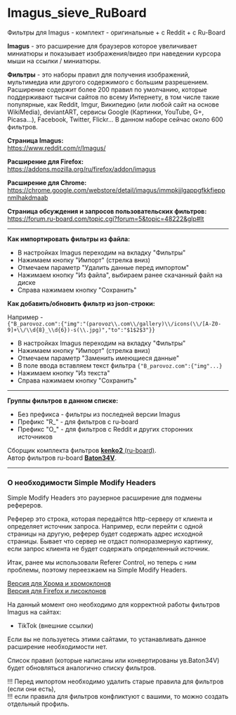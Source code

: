 # Imagus_sieve_RuBoard  
Фильтры для Imagus - комплект - оригинальные + с Reddit + c Ru-Board  
  
**Imagus** - это расширение для браузеров которое увеличивает миниатюры и показывает изображения/видео при наведении курсора мыши на ссылки / миниатюры.  
  
**Фильтры** - это наборы правил для получения изображений, мультимедиа или другого содержимого с большим разрешением. Расширение содержит более 200 правил по умолчанию, которые поддерживают тысячи сайтов по всему Интернету, в том числе такие популярные, как Reddit, Imgur, Википедию (или любой сайт на основе WikiMedia), deviantART, сервисы Google (Картинки, YouTube, G+, Picasa...), Facebook, Twitter, Flickr... В данном наборе сейчас около 600 фильтров.
  
**Страница Imagus:**  
https://www.reddit.com/r/Imagus/
  
  
**Расширение для Firefox:**  
https://addons.mozilla.org/ru/firefox/addon/imagus
  
  
**Расширение для Chrome:**  
https://chrome.google.com/webstore/detail/imagus/immpkjjlgappgfkkfieppnmlhakdmaab
  
  
**Страница обсуждения и запросов пользовательских фильтров:**  
https://forum.ru-board.com/topic.cgi?forum=5&topic=48222&glp#lt
  
---
  
**Как импортировать фильтры из файла:**  
* В настройках Imagus переходим на вкладку "Фильтры"
* Нажимаем кнопку "Импорт" (стрелка вниз)
* Отмечаем параметр "Удалить данные перед импортом"
* Нажимаем кнопку "Из файла", выбираем ранее скачанный файл на диске
* Справа нажимаем кнопку "Сохранить"
  
**Как добавить/обновить фильтр из json-строки:**  

Например -  
`{"B_parovoz.com":{"img":"(parovoz\\.com\\/gallery)\\/icons(\\/[A-Z0-9]+\\/\\d{8}_\\d{6})-s(\\.jpg)","to":"$1$2$3"}}`
* В настройках Imagus переходим на вкладку "Фильтры"
* Нажимаем кнопку "Импорт" (стрелка вниз)
* Отмечаем параметр "Заменить имеющиеся данные"
* В поле ввода вставляем текст фильтра `{"B_parovoz.com":{"img"...}`
* Нажимаем кнопку "Из текста"
* Справа нажимаем кнопку "Сохранить"
  
---
  
**Группы фильтров в данном списке:**  
* Без префикса - фильтры из последней версии Imagus
* Префикс "R_" - для фильтров с ru-board
* Префикс "O_" - для фильтров с Reddit и других сторонних источников
  
Сборщик комплекта фильтров <a href="https://forum.ru-board.com/profile.cgi?action=show&member=kenko2" target="_blank">**kenko2** (ru-board)</a>.  
Автор фильтров ru-board <a href="https://forum.ru-board.com/profile.cgi?action=show&member=Baton34V">**Baton34V**</a>.
  
---
  
### О необходимости Simple Modify Headers
  
Simple Modify Headers это раузерное расширение для подмены рефереров.  
  
Реферер это строка, которая передаётся http-серверу от клиента и определяет источник запроса. Например, если перейти с одной страницы на другую, реферер будет содержать адрес исходной страницы. Бывает что сервер не отдаст полноразмерную картинку, если запрос клиента не будет содержать определенный источник. 
  
Итак, ранее мы использовали Referer Control, но теперь с ним проблемы, поэтому переезжаем на Simple Modify Headers.  
 
<a href="https://chrome.google.com/webstore/detail/simple-modify-headers/gjgiipmpldkpbdfjkgofildhapegmmic?hl=en" target="_blank">Версия для Хрома и хромоклонов</a>  
<a href="https://addons.mozilla.org/ru/firefox/addon/simple-modify-header" target="_blank">Версия для Firefox и лисоклонов</a>
 
На данный момент оно необходимо для корректной работы фильтров Imagus на сайтах:
 
* TikTok (внешние ссылки)
 
Если вы не пользуетесь этими сайтами, то устанавливать данное расширение необходимости нет.
 
Список правил (которые написаны или конвертированы ув.Baton34V) будет обновляться аналогично списку фильтров.
  
!!! Перед импортом необходимо удалить старые правила для фильтров (если они есть),  
!!! если правила для фильтров конфликтуют с вашими, то можно создать отдельный профиль.
